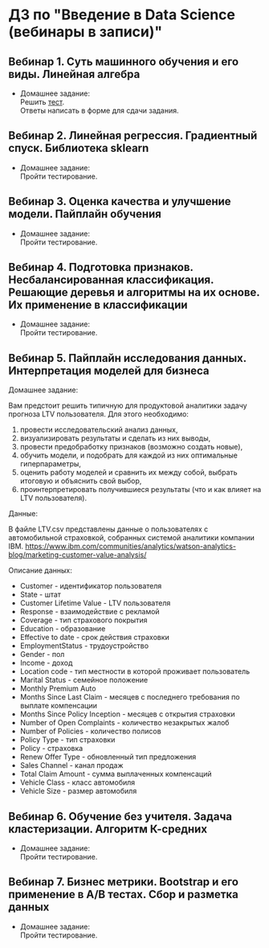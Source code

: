 # ДЗ по "Введение в Data Science (вебинары в записи)"

## Вебинар 1. Суть машинного обучения и его виды. Линейная алгебра
* Домашнее задание:  
Решить [тест](https://gbcdn.mrgcdn.ru/uploads/asset/5802477/attachment/9a3fee745457dd53ed24f6d42a62422d.pdf).  
Ответы написать в форме для сдачи задания.

##  Вебинар 2. Линейная регрессия. Градиентный спуск. Библиотека sklearn
* Домашнее задание:  
Пройти тестирование.

##  Вебинар 3. Оценка качества и улучшение модели. Пайплайн обучения
* Домашнее задание:  
Пройти тестирование.

##  Вебинар 4. Подготовка признаков. Несбалансированная классификация. Решающие деревья и алгоритмы на их основе. Их применение в классификации
* Домашнее задание:  
Пройти тестирование.

##  Вебинар 5. Пайплайн исследования данных. Интерпретация моделей для бизнеса
Домашнее задание:  

Вам предстоит решить типичную для продуктовой аналитики задачу прогноза LTV пользователя. Для этого необходимо:  
1) провести исследовательский анализ данных,
2) визуализировать результаты и сделать из них выводы,
3) провести предобработку признаков (возможно создать новые),
4) обучить модели, и подобрать для каждой из них оптимальные гиперпараметры,
5) оценить работу моделей и сравнить их между собой, выбрать итоговую и объяснить свой выбор,
6) проинтерпретировать получившиеся результаты (что и как влияет на LTV пользователя).  

Данные:  

В файле LTV.csv представлены данные о пользователях с автомобильной страховкой, собранных системой аналитики компании IBM. https://www.ibm.com/communities/analytics/watson-analytics-blog/marketing-customer-value-analysis/

Описание данных:  
- Customer - идентификатор пользователя
- State - штат
- Customer Lifetime Value - LTV пользователя
- Response - взаимодействие с рекламой
- Coverage - тип страхового покрытия
- Education - образование
- Effective to date - срок действия страховки
- EmploymentStatus - трудоустройство
- Gender - пол
- Income - доход
- Location code - тип местности в которой проживает пользователь
- Marital Status - семейное положение
- Monthly Premium Auto
- Months Since Last Claim - месяцев с последнего требования по выплате компенсации
- Months Since Policy Inception - месяцев с открытия страховки
- Number of Open Complaints - количество незакрытых жалоб
- Number of Policies - количество полисов
- Policy Type - тип страховки
- Policy - страховка
- Renew Offer Type - обновленный тип предложения
- Sales Channel - канал продаж
- Total Claim Amount - сумма выплаченных компенсаций
- Vehicle Class - класс автомобиля
- Vehicle Size - размер автомобиля

##  Вебинар 6. Обучение без учителя. Задача кластеризации. Алгоритм К-средних
* Домашнее задание:  
Пройти тестирование.

##  Вебинар 7. Бизнес метрики. Bootstrap и его применение в A/B тестах. Сбор и разметка данных
* Домашнее задание:  
Пройти тестирование.